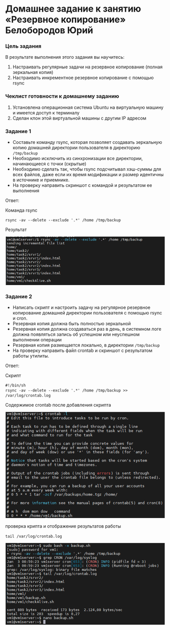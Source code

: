 # Домашнее задание к занятию «Резервное копирование» Белобородов Юрий

### Цель задания
В результате выполнения этого задания вы научитесь:
1. Настраивать регулярные задачи на резервное копирование (полная зеркальная копия)
2. Настраивать инкрементное резервное копирование с помощью rsync


### Чеклист готовности к домашнему заданию

1. Установлена операционная система Ubuntu на виртуальную машину и имеется доступ к терминалу
2. Сделан клон этой виртуальной машины с другим IP адресом


### Задание 1
- Составьте команду rsync, которая позволяет создавать зеркальную копию домашней директории пользователя в директорию `/tmp/backup`
- Необходимо исключить из синхронизации все директории, начинающиеся с точки (скрытые)
- Необходимо сделать так, чтобы rsync подсчитывал хэш-суммы для всех файлов, даже если их время модификации и размер идентичны в источнике и приемнике.
- На проверку направить скриншот с командой и результатом ее выполнения

Ответ:

Команда rsync
```
rsync -av --delete --exclude '.*' /home /tmp/backup
```

Результат

![1-1_commandrsync.png](https://github.com/Zikin18/SYS-25_10.03/blob/master/1-1_commandrsync.png)


### Задание 2
- Написать скрипт и настроить задачу на регулярное резервное копирование домашней директории пользователя с помощью rsync и cron.
- Резервная копия должна быть полностью зеркальной
- Резервная копия должна создаваться раз в день, в системном логе должна появляться запись об успешном или неуспешном выполнении операции
- Резервная копия размещается локально, в директории `/tmp/backup`
- На проверку направить файл crontab и скриншот с результатом работы утилиты.

Ответ:

Скрипт
```
#!/bin/sh
rsync -av --delete --exclude '.*' /home /tmp/backup >> /var/log/crontab.log

```

Содержимое crontab после добавления скрипта

![2-1_crontab.png](https://github.com/Zikin18/SYS-25_10.03/blob/master/2-1_crontab.png)

проверка крипта и отображение результатов работы

`tail /var/log/crontab.log`

![2-2_log_result.png](https://github.com/Zikin18/SYS-25_10.03/blob/master/2-2_log_result.png)
